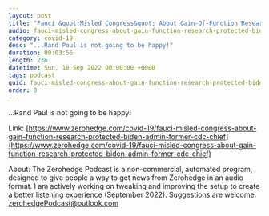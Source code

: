 ```yaml
---
layout: post
title: "Fauci &quot;Misled Congress&quot; About Gain-Of-Function Research, But 'Protected By Biden Admin'; Former CDC Chief Says"
audio: fauci-misled-congress-about-gain-function-research-protected-biden-admin-former-cdc-chief-0
category: covid-19
desc: "...Rand Paul is not going to be happy!"
duration: 00:03:56
length: 236
datetime: Sun, 18 Sep 2022 00:00:00 +0000
tags: podcast
guid: fauci-misled-congress-about-gain-function-research-protected-biden-admin-former-cdc-chief-0
order: 0
---
```

...Rand Paul is not going to be happy!

Link: [https://www.zerohedge.com/covid-19/fauci-misled-congress-about-gain-function-research-protected-biden-admin-former-cdc-chief](https://www.zerohedge.com/covid-19/fauci-misled-congress-about-gain-function-research-protected-biden-admin-former-cdc-chief)

About: The Zerohedge Podcast is a non-commercial, automated program, designed to give people a way to get news from Zerohedge in an audio format.  I am actively working on tweaking and improving the setup to create a better listening experience (September 2022).  Suggestions are welcome: [zerohedgePodcast@outlook.com](mailto:zerohedgePodcast@outlook.com)